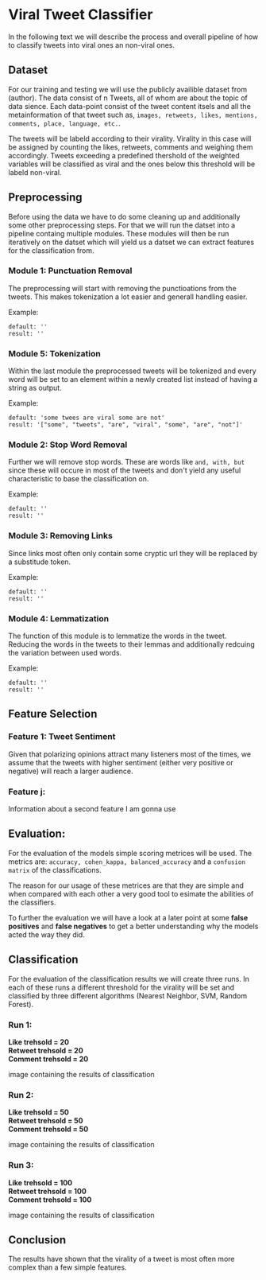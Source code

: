 # Viral Tweet Classifier

In the following text we will describe the process and overall pipeline of how to classify tweets into viral ones an non-viral ones. 

## Dataset

For our training and testing we will use the publicly availible dataset from (author). The data consist of n Tweets, all of whom are about the topic of data sience. Each data-point consist of the tweet content itsels and all the metainformation of that tweet such as, `images, retweets, likes, mentions, comments, place, language, etc.`.

The tweets will be labeld according to their virality. Virality in this case will be assigned by counting the likes, retweets, comments and weighing them accordingly. Tweets exceeding a predefined thershold of the weighted variables will be classified as viral and the ones below this threshold will be labeld non-viral.



## Preprocessing

Before using the data we have to do some cleaning up and additionally some other preprocessing steps. For that we will run the datset into a pipeline containg multiple modules. These modules will then be run iteratively on the datset which will yield us a datset we can extract features for the classification from.



### Module 1: Punctuation Removal
The preprocessing will start with removing the punctioations from the tweets. This makes tokenization a lot easier and generall handling easier.

Example:
```
default: ''
result: ''
```


### Module 5: Tokenization
Within the last module the preprocessed tweets will be tokenized and every word will be set to an element within a newly created list instead of having a string as output.

Example:
```
default: 'some twees are viral some are not'  
result: '["some", "tweets", "are", "viral", "some", "are", "not"]'  
```

### Module 2: Stop Word Removal
Further we will remove stop words. These are words like `and, with, but` since these will occure in most of the tweets and don't yield any useful characteristic to base the classification on.

Example:
```
default: ''
result: ''
```

### Module 3: Removing Links
Since links most often only contain some cryptic url they will be replaced by a substitude token.

Example:
```
default: ''  
result: ''  
```

### Module 4: Lemmatization
The function of this module is to lemmatize the words in the tweet. Reducing the words in the tweets to their lemmas and additionally redcuing the variation between used words.

Example:
```
default: ''  
result: ''  
```



## Feature Selection

### Feature 1: Tweet Sentiment
Given that polarizing opinions attract many listeners most of the times, we assume that the tweets with higher sentiment (either very positive or negative) will reach a larger audience. 


### Feature j: 
Information about a second feature I am gonna use

## Evaluation:

For the evaluation of the models simple scoring metrices will be used. The metrics are:  `accuracy, cohen_kappa, balanced_accuracy` and a `confusion matrix` of the classifications.

The reason for our usage of these metrices are that they are simple and when compared with each other a very good tool to esimate the abilities of the classifiers. 

To further the evaluation we will have a look at a later point at some **false positives** and **false negatives** to get a better understanding why the models acted the way they did.

## Classification

For the evaluation of the classification results we will create three runs. In each of these runs a different threshold for the virality will be set and classified by three different algorithms (Nearest Neighbor, SVM, Random Forest). 

### Run 1: 

**Like trehsold = 20**  
**Retweet trehsold = 20**  
**Comment trehsold = 20**  

image containing the results of classification

### Run 2:

**Like trehsold = 50**  
**Retweet trehsold = 50**  
**Comment trehsold = 50**  

image containing the results of classification

### Run 3:
**Like trehsold = 100**  
**Retweet trehsold = 100**  
**Comment trehsold = 100**  

image containing the results of classification


## Conclusion

The results have shown that the virality of a tweet is most often more complex than a few simple features. 













